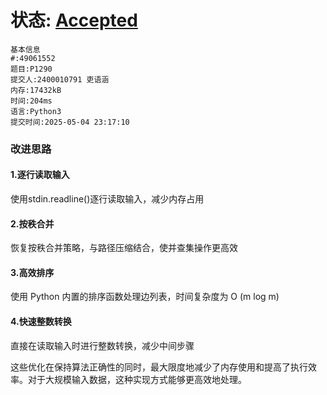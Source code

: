 # 状态: [Accepted](http://dsbpython.openjudge.cn/dspythonbook/solution/49061552/)

```
基本信息
#:49061552
题目:P1290
提交人:2400010791 吏语涵
内存:17432kB
时间:204ms
语言:Python3
提交时间:2025-05-04 23:17:10
```

### 改进思路
#### 1.逐行读取输入
使用stdin.readline()逐行读取输入，减少内存占用
#### 2.按秩合并
恢复按秩合并策略，与路径压缩结合，使并查集操作更高效
#### 3.高效排序
使用 Python 内置的排序函数处理边列表，时间复杂度为 O (m log m)
#### 4.快速整数转换
直接在读取输入时进行整数转换，减少中间步骤


这些优化在保持算法正确性的同时，最大限度地减少了内存使用和提高了执行效率。对于大规模输入数据，这种实现方式能够更高效地处理。